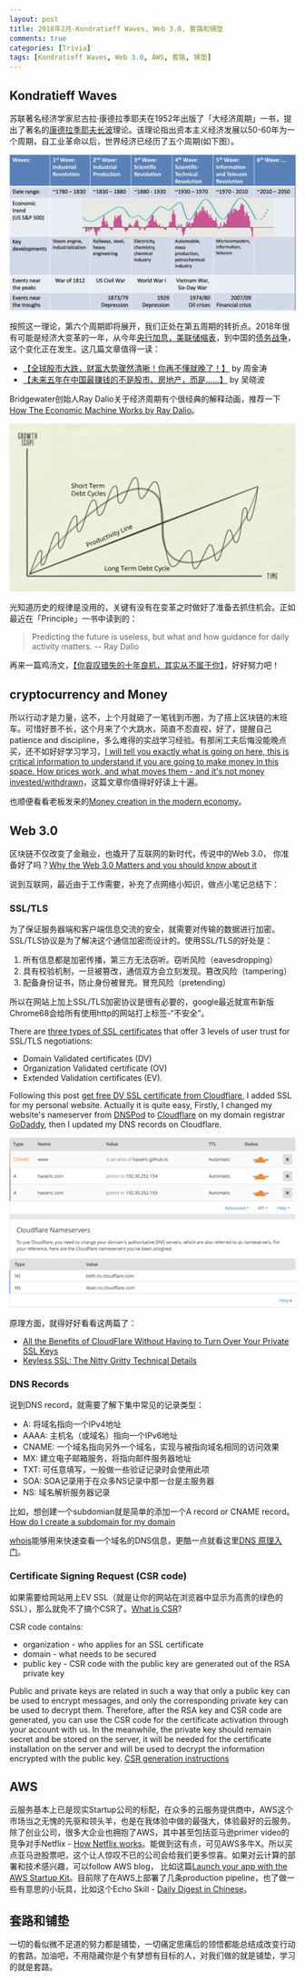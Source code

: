 ```yaml
---
layout: post
title: 2018年2月-Kondratieff Waves, Web 3.0, 套路和铺垫
comments: true
categories: [Trivia]
tags: [Kondratieff Waves, Web 3.0, AWS, 套路, 铺垫]
---
```



## Kondratieff Waves

苏联著名经济学家尼古拉·康德拉季耶夫在1952年出版了「大经济周期」一书，提出了著名的[康德拉季耶夫长波](http://www.wikiwand.com/zh/康德拉季耶夫长波)理论。该理论指出资本主义经济发展以50-60年为一个周期，自工业革命以后，世界经济已经历了五个周期(如下图）。

![](/images/2018_Feb/Kondratieff_wave_of_economy.png)

按照这一理论，第六个周期即将展开，我们正处在第五周期的转折点。2018年很有可能是经济大变革的一年，从今年[央行加息，美联储缩表](https://mp.weixin.qq.com/s/5F2xIzc7C4vXNQLTmJaDvQ)，到中国的[债务战争](https://asia.nikkei.com/Features/Cover-story/The-hidden-risks-of-China-s-war-on-debt)，这个变化正在发生。这几篇文章值得一读：

- [【全球股市大跌，财富大势骤然清晰！你再不懂就晚了！】](https://mp.weixin.qq.com/s/2VaKacBKYqKAhSBzIehS3g) by 周金涛      
- [【未来五年在中国最赚钱的不是股市、房地产，而是......】](https://mp.weixin.qq.com/s/bDyJ6CB26JeEBdtn88Pnuw) by 吴晓波  

Bridgewater创始人Ray Dalio关于经济周期有个很经典的解释动画，推荐一下[How The Economic Machine Works by Ray Dalio](https://www.youtube.com/watch?v=PHe0bXAIuk0&list=FLRCfyU9AfxhfgDmeUqPn-kg&t=0s&index=1)。

![](/images/2018_Feb/The_Economic_Cycle_RayDalio.png)

光知道历史的规律是没用的，关键有没有在变革之时做好了准备去抓住机会。正如最近在「Principle」一书中读到的：

> Predicting the future is useless, but what and how guidance for daily activity matters.   -- Ray Dalio

再来一篇鸡汤文，[【你哀叹错失的十年良机，其实从不属于你】](https://mp.weixin.qq.com/s/2glY_Oqin9pubJ0nYT7r_w)，好好努力吧！


## cryptocurrency and Money

所以行动才是力量，这不，上个月就砸了一笔钱到币圈，为了搭上区块链的末班车。可惜好景不长，这个月来了个大跳水，简直不忍直视，好了，提醒自己patience and discipline，多么难得的实战学习经验。有那闲工夫后悔没能晚点买，还不如好好学习学习，[I will tell you exactly what is going on here, this is critical information to understand if you are going to make money in this space. How prices work, and what moves them - and it's not money invested/withdrawn](https://www.reddit.com/r/CryptoCurrency/comments/7vga1y/i_will_tell_you_exactly_what_is_going_on_here/?st=JDBJOLK7&sh=84ad7c07)，这篇文章你值得好好读上十遍。

也顺便看看老板发来的[Money creation in the modern economy](https://www.monetary.org/wp-content/uploads/2016/03/money-creation-in-the-modern-economy.pdf)。


## Web 3.0

区块链不仅改变了金融业，也撬开了互联网的新时代，传说中的Web 3.0， 你准备好了吗？[Why the Web 3.0 Matters and you should know about it](https://medium.com/@matteozago/why-the-web-3-0-matters-and-you-should-know-about-it-a5851d63c949)

说到互联网，最近由于工作需要，补充了点网络小知识，做点小笔记总结下：

### SSL/TLS

为了保证服务器端和客户端信息交流的安全，就需要对传输的数据进行加密。SSL/TLS协议是为了解决这个通信加密而设计的。使用SSL/TLS的好处是：

1. 所有信息都是加密传播，第三方无法窃听。窃听风险（eavesdropping）
2. 具有校验机制，一旦被篡改，通信双方会立刻发现。篡改风险（tampering）
3. 配备身份证书，防止身份被冒充。冒充风险（pretending）

所以在网站上加上SSL/TLS加密协议是很有必要的，google最近就宣布新版Chrome68会给所有使用http的网站打上标签-“不安全”。

There are [three types of SSL certificates](https://www.symantec.com/connect/blogs/types-ssl-certificates-choose-right-one) that offer 3 levels of user trust for SSL/TLS negotiations: 

* Domain Validated certificates (DV)
* Organization Validated certificate (OV)
* Extended Validation certificates (EV).

Following this post [get free DV SSL certificate from Cloudflare](https://medium.freecodecamp.org/free-https-c051ca570324), I added SSL for my personal website. Actually it is quite easy, Firstly, I changed my website's nameserver from [DNSPod](https://www.dnspod.cn) to [Cloudflare](https://www.cloudflare.com) on my domain registrar [GoDaddy](https://sg.godaddy.com), then I updated my DNS records on Cloudflare.

![](/images/2018_Feb/haoeric_DNS_records.png)

原理方面，就得好好看看这两篇了：

- [All the Benefits of CloudFlare Without Having to Turn Over Your Private SSL Keys](https://blog.cloudflare.com/announcing-keyless-ssl-all-the-benefits-of-cloudflare-without-having-to-turn-over-your-private-ssl-keys/)    
- [Keyless SSL: The Nitty Gritty Technical Details](https://blog.cloudflare.com/keyless-ssl-the-nitty-gritty-technical-details/)  


### DNS Records

说到DNS record，就需要了解下集中常见的记录类型：

- A: 将域名指向一个IPv4地址    
- AAAA: 主机名（或域名）指向一个IPv6地址    
- CNAME: 一个域名指向另外一个域名，实现与被指向域名相同的访问效果     
- MX: 建立电子邮箱服务，将指向邮件服务器地址    
- TXT: 可任意填写，一般做一些验证记录时会使用此项    
- SOA: SOA记录用于在众多NS记录中那一台是主服务器    
- NS: 域名解析服务器记录   

比如，想创建一个subdomian就是简单的添加一个A record or CNAME record。[How do I create a subdomain for my domain](https://www.namecheap.com/support/knowledgebase/article.aspx/9776/2237/how-do-i-create-a-subdomain-for-my-domain)

[whois](https://who.is)能够用来快速查看一个域名的DNS信息，更酷一点就看这里[DNS 原理入门](http://www.ruanyifeng.com/blog/2016/06/dns.html)。


### Certificate Signing Request (CSR code) 

如果需要给网站用上EV SSL（就是让你的网站在浏览器中显示为高贵的绿色的SSL），那么就免不了搞个CSR了。[What is CSR](https://helpdesk.ssls.com/hc/en-us/articles/203226631-What-is-CSR-)? 

CSR code contains:

* organization - who applies for an SSL certificate
* domain - what needs to be secured
* public key - CSR code with the public key are generated out of the RSA private key

Public and private keys are related in such a way that only a public key can be used to encrypt messages, and only the corresponding private key can be used to decrypt them. Therefore, after the RSA key and CSR code are generated, you can use the CSR code for the certificate activation through your account with us. In the meanwhile, the private key should remain secret and be stored on the server, it will be needed for the certificate installation on the server and will be used to decrypt the information encrypted with the public key. [CSR generation instructions](https://helpdesk.ssls.com/hc/en-us/sections/201192032-CSR-generation-instructions)

## AWS 

云服务基本上已是现实Startup公司的标配，在众多的云服务提供商中，AWS这个市场当之无愧的先驱和领头羊，也是在我体验中做的最强大，体验最好的云服务。除了创业公司，很多大企业也拥抱了AWS，其中甚至包括亚马逊primer video的竞争对手Netflix - [How Netflix works](https://medium.com/refraction-tech-everything/how-netflix-works-the-hugely-simplified-complex-stuff-that-happens-every-time-you-hit-play-3a40c9be254b?source=linkShare-15f8f2cf5fe-1518925437)。能做到这有点，可见AWS多牛X。所以买点亚马逊股票吧，这个让人惊叹不已的公司会给我们更多惊喜。如果对云计算的部署和技术感兴趣，可以follow AWS blog， 比如这篇[Launch your app with the AWS Startup Kit](
https://aws.amazon.com/blogs/startups/launch-your-app-with-the-aws-startup-kit/?sc_channel=sm&sc_campaign=Startups&sc_publisher=TWITTER&sc_country=Startups&sc_geo=GLOBAL&sc_outcome=awareness&trk=_TWITTER&sc_content=Blog_part2_startupKit&linkId=48053056)。目前除了在AWS上部署了几条production pipeline，也了做一些有意思的小玩具，比如这个Echo Skill - [Daily Digest in Chinese](https://www.amazon.com/dp/B078Q45FZX/ref=sr_1_1?s=digital-skills&ie=UTF8&qid=1514726935&sr=1-1&keywords=daily+digest)。


## 套路和铺垫

一切的看似微不足道的努力都是铺垫，一切痛定思痛后的领悟都能总结成改变行动的套路。加油吧，不用隐藏你是个有梦想有目标的人，对我们做的就是铺垫，学习的就是套路。

